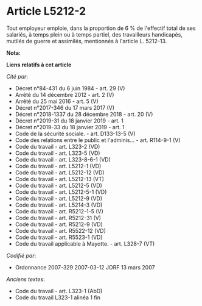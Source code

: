 # Article L5212-2

Tout employeur emploie, dans la proportion de 6 % de l'effectif total de ses salariés, à temps plein ou à temps partiel, des
travailleurs handicapés, mutilés de guerre et assimilés, mentionnés à l'article L. 5212-13.

**Nota:**



**Liens relatifs à cet article**

_Cité par_:

  - Décret n°84-431 du 6 juin 1984 - art. 29 (V)
  - Arrêté du 14 décembre 2012 - art. 2 (V)
  - Arrêté du 25 mai 2016 - art. 5 (V)
  - Décret n°2017-346 du 17 mars 2017 (V)
  - Décret n°2018-1337 du 28 décembre 2018 - art. 20 (V)
  - Décret n°2019-31 du 18 janvier 2019 - art. 1
  - Décret n°2019-33 du 18 janvier 2019 - art. 1
  - Code de la sécurité sociale. - art. D133-13-5 (V)
  - Code des relations entre le public et l'adminis... - art. R114-9-1 (V)
  - Code du travail - art. L323-2 (VD)
  - Code du travail - art. L323-5 (VD)
  - Code du travail - art. L323-8-6-1 (VD)
  - Code du travail - art. L5212-1 (VD)
  - Code du travail - art. L5212-12 (VD)
  - Code du travail - art. L5212-13 (VT)
  - Code du travail - art. L5212-5 (VD)
  - Code du travail - art. L5212-5-1 (VD)
  - Code du travail - art. L5212-9 (VD)
  - Code du travail - art. L5214-3 (VD)
  - Code du travail - art. R5212-1-5 (V)
  - Code du travail - art. R5212-31 (V)
  - Code du travail - art. R5212-9 (VD)
  - Code du travail - art. R5522-12 (VD)
  - Code du travail - art. R5523-1 (VD)
  - Code du travail applicable à Mayotte. - art. L328-7 (VT)

_Codifié par_:

  - Ordonnance 2007-329 2007-03-12 JORF 13 mars 2007

_Anciens textes_:

  - Code du travail - art. L323-1 (AbD)
  - Code du travail L323-1 alinéa 1 fin
